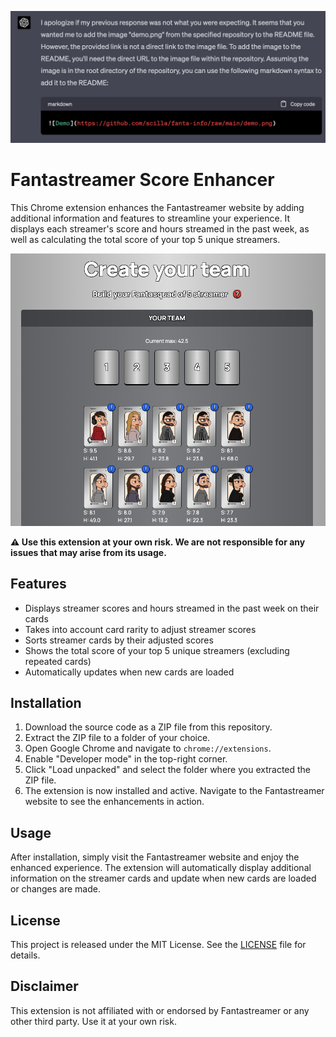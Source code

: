 ![Gpt](https://raw.githubusercontent.com/scilla/fanta-info/master/gpt.png)

# Fantastreamer Score Enhancer

This Chrome extension enhances the Fantastreamer website by adding additional information and features to streamline your experience. It displays each streamer's score and hours streamed in the past week, as well as calculating the total score of your top 5 unique streamers.

![Demo](https://raw.githubusercontent.com/scilla/fanta-info/master/demo.png)

**⚠️ Use this extension at your own risk. We are not responsible for any issues that may arise from its usage.**

## Features

- Displays streamer scores and hours streamed in the past week on their cards
- Takes into account card rarity to adjust streamer scores
- Sorts streamer cards by their adjusted scores
- Shows the total score of your top 5 unique streamers (excluding repeated cards)
- Automatically updates when new cards are loaded

## Installation

1. Download the source code as a ZIP file from this repository.
2. Extract the ZIP file to a folder of your choice.
3. Open Google Chrome and navigate to `chrome://extensions`.
4. Enable "Developer mode" in the top-right corner.
5. Click "Load unpacked" and select the folder where you extracted the ZIP file.
6. The extension is now installed and active. Navigate to the Fantastreamer website to see the enhancements in action.

## Usage

After installation, simply visit the Fantastreamer website and enjoy the enhanced experience. The extension will automatically display additional information on the streamer cards and update when new cards are loaded or changes are made.

## License

This project is released under the MIT License. See the [LICENSE](LICENSE) file for details.

## Disclaimer

This extension is not affiliated with or endorsed by Fantastreamer or any other third party. Use it at your own risk.
